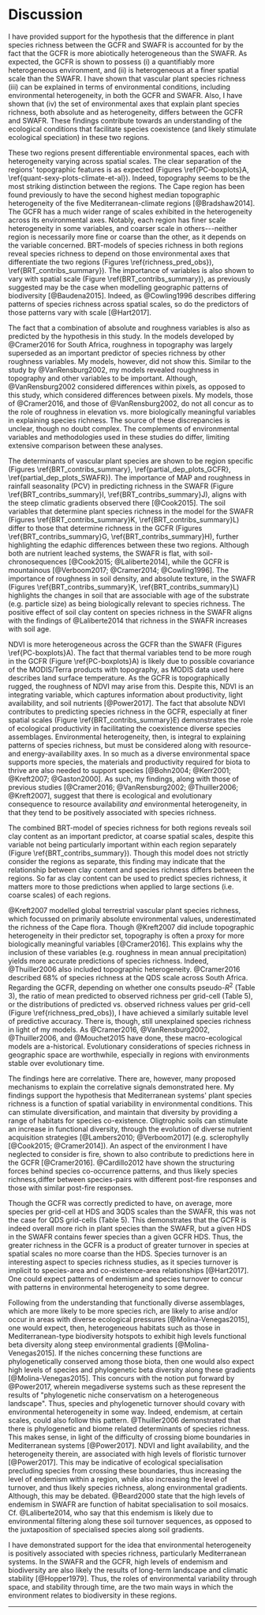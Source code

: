 # Discussion

I have provided support for the hypothesis that the difference in plant species richness between the GCFR and SWAFR is accounted for by the fact that the GCFR is more abiotically heterogeneous than the SWAFR. As expected, the GCFR is shown to possess (i) a quantifiably more heterogeneous environment, and (ii) is heterogeneous at a finer spatial scale than the SWAFR. I have shown that vascular plant species richness (iii) can be explained in terms of environmental conditions, including environmental heterogeneity, in both the GCFR and SWAFR. Also, I have shown that (iv) the set of environmental axes that explain plant species richness, both absolute and as heterogeneity, differs between the GCFR and SWAFR. These findings contribute towards an understanding of the ecological conditions that facilitate species coexistence (and likely stimulate ecological speciation) in these two regions.

These two regions present differentiable environmental spaces, each with heterogeneity varying across spatial scales. The clear separation of the regions' topographic features is as expected (Figures \ref{PC-boxplots}A, \ref{quant-sexy-plots-climate-et-al}). Indeed, topography seems to be the most striking distinction between the regions. The Cape region has been found previously to have the second highest median topographic heterogeneity of the five Mediterranean-climate regions [@Bradshaw2014]. The GCFR has a much wider range of scales exhibited in the heterogeneity across its environmental axes. Notably, each region has finer scale heterogeneity in some variables, and coarser scale in others---neither region is necessarily more fine or coarse than the other, as it depends on the variable concerned. BRT-models of species richness in both regions reveal species richness to depend on those environmental axes that differentiate the two regions (Figures \ref{richness_pred_obs}), \ref{BRT_contribs_summary}). The importance of variables is also shown to vary with spatial scale (Figure \ref{BRT_contribs_summary}), as previously suggested may be the case when modelling geographic patterns of biodiversity [@Baudena2015]. Indeed, as @Cowling1996 describes differing patterns of species richness across spatial scales, so do the predictors of those patterns vary with scale [@Hart2017].

The fact that a combination of absolute and roughness variables is also as predicted by the hypothesis in this study. In the models developed by @Cramer2016 for South Africa, roughness in topography was largely superseded as an important predictor of species richness by other roughness variables. My models, however, did not show this. Similar to the study by @VanRensburg2002, my models revealed roughness in topography and other variables to be important. Although, @VanRensburg2002 considered differences within pixels, as opposed to this study, which considered differences between pixels. My models, those of @Cramer2016, and those of @VanRensburg2002, do not all concur as to the role of roughness in elevation vs. more biologically meaningful variables in explaining species richness. The source of these discrepancies is unclear, though no doubt complex. The complements of environmental variables and methodologies used in these studies do differ, limiting extensive comparison between these analyses.

The determinants of vascular plant species are shown to be region specific (Figures \ref{BRT_contribs_summary}, \ref{partial_dep_plots_GCFR}, \ref{partial_dep_plots_SWAFR}). The importance of MAP and roughness in rainfall seasonality (PCV) in predicting richness in the SWAFR (Figure \ref{BRT_contribs_summary}I, \ref{BRT_contribs_summary}J), aligns with the steep climatic gradients observed there [@Cook2015]. The soil variables that determine plant species richness in the model for the SWAFR (Figures \ref{BRT_contribs_summary}K, \ref{BRT_contribs_summary}L) differ to those that determine richness in the GCFR (Figures \ref{BRT_contribs_summary}G, \ref{BRT_contribs_summary}H), further highlighting the edaphic differences between these two regions. Although both are nutrient leached systems, the SWAFR is flat, with soil-chronosequences [@Cook2015; @Laliberte2014], while the GCFR is mountainous [@Verboom2017; @Cramer2014; @Cowling1996]. The importance of roughness in soil density, and absolute texture, in the SWAFR (Figures \ref{BRT_contribs_summary}K, \ref{BRT_contribs_summary}L) highlights the changes in soil that are associable with age of the substrate (e.g. particle size) as being biologically relevant to species richness. The positive effect of soil clay content on species richness in the SWAFR aligns with the findings of @Laliberte2014 that richness in the SWAFR increases with soil age.

NDVI is more heterogeneous across the GCFR than the SWAFR (Figures \ref{PC-boxplots}A). The fact that thermal variables tend to be more rough in the GCFR (Figure \ref{PC-boxplots}A) is likely due to possible covariance of the MODIS/Terra products with topography, as MODIS data used here describes land surface temperature. As the GCFR is topographically rugged, the roughness of NDVI may arise from this. Despite this, NDVI is an integrating variable, which captures information about productivity, light availability, and soil nutrients [@Power2017]. The fact that absolute NDVI contributes to predicting species richness in the GCFR, especially at finer spatial scales (Figure \ref{BRT_contribs_summary}E) demonstrates the role of ecological productivity in facilitating the coexistence diverse species assemblages. Environmental heterogeneity, then, is integral to explaining patterns of species richness, but must be considered along with resource- and energy-availability axes. In so much as a diverse environmental space supports more species, the materials and productivity required for biota to thrive are also needed to support species [@Bohn2004; @Kerr2001; @Kreft2007; @Gaston2000]. As such, my findings, along with those of previous studies [@Cramer2016; @VanRensburg2002; @Thuiller2006; @Kreft2007], suggest that there is ecological and evolutionary consequence to resource availability *and* environmental heterogeneity, in that they tend to be positively associated with species richness.

The combined BRT-model of species richness for both regions reveals soil clay content as an important predictor, at coarse spatial scales, despite this variable not being particularly important within each region separately (Figure \ref{BRT_contribs_summary}). Though this model does not strictly consider the regions as separate, this finding may indicate that the relationship between clay content and species richness differs between the regions. So far as clay content can be used to predict species richness, it matters more to those predictions when applied to large sections (i.e. coarse scales) of each regions.

@Kreft2007 modelled global terrestrial vascular plant species richness, which focussed on primarily absolute environmental values, underestimated the richness of the Cape flora. Though @Kreft2007 did include topographic heterogeneity in their predictor set, topography is often a proxy for more biologically meaningful variables [@Cramer2016]. This explains why the inclusion of these variables (e.g. roughness in mean annual precipitation) yields more accurate predictions of species richness. Indeed, @Thuiller2006 also included topographic heterogeneity. @Cramer2016 described 68% of species richness at the QDS scale across South Africa. Regarding the GCFR, depending on whether one consults pseudo-$R^2$ (Table 3), the ratio of mean predicted to observed richness per grid-cell (Table 5), or the distributions of predicted vs. observed richness values per grid-cell (Figure \ref{richness_pred_obs}), I have achieved a similarly suitable level of predictive accuracy. There is, though, still unexplained species richness in light of my models. As @Cramer2016, @VanRensburg2002, @Thuiller2006, and @Mouchet2015 have done, these macro-ecological models are a-historical. Evolutionary considerations of species richness in geographic space are worthwhile, especially in regions with environments stable over evolutionary time.

The findings here are correlative. There are, however, many proposed mechanisms to explain the correlative signals demonstrated here. My findings support the hypothesis that Mediterranean systems' plant species richness is a function of spatial variability in environmental conditions. This can stimulate diversification, and maintain that diversity by providing a range of habitats for species co-existence. Oligtrophic soils can stimulate an increase in functional diversity, through the evolution of diverse nutrient acquisition strategies [@Lambers2010; @Verboom2017] (e.g. sclerophylly [@Cook2015; @Cramer2014]). An aspect of the environment I have neglected to consider is fire, shown to also contribute to predictions here in the GCFR [@Cramer2016]. @Cardillo2012 have shown the structuring forces behind species co-occurrence patterns, and thus likely species richness,differ between species-pairs with different post-fire responses and those with similar post-fire responses.

<!--Efforts were made herein to minimise differences in data-quality between the SWAFR and GCFR (e.g. the extensive use of remote-sensing derived data). Despite this, there is possible concern that floral occurence data and soils information use in this study are especially at risk of spatial bias in error. ... Should the data be too coarse in scale to capture patterns of species richness in reality,-->

Though the GCFR was correctly predicted to have, on average, more species per grid-cell at HDS and 3QDS scales than the SWAFR, this was not the case for QDS grid-cells (Table 5). This demonstrates that the GCFR is indeed overall more rich in plant species than the SWAFR, but a given HDS in the SWAFR contains fewer species than a given GCFR HDS. Thus, the greater richness in the GCFR is a product of greater turnover in species at spatial scales no more coarse than the HDS. Species turnover is an interesting aspect to species richness studies, as it species turnover is implicit to species-area and co-existence-area relationships [@Hart2017]. One could expect patterns of endemism and species turnover to concur with patterns in environmental heterogeneity to some degree.

Following from the understanding that functionally diverse assemblages, which are more likely to be more species rich, are likely to arise and/or occur in areas with diverse ecological pressures [@Molina-Venegas2015], one would expect, then, heterogeneous habitats such as those in Mediterranean-type biodiversity hotspots to exhibit high levels functional beta diversity along steep environmental gradients [@Molina-Venegas2015]. If the niches concerning these functions are phylogenetically conserved among those biota, then one would also expect high levels of species and phylogenetic beta diversity along these gradients [@Molina-Venegas2015]. This concurs with the notion put forward by @Power2017, wherein megadiverse systems such as these represent the results of "phylogenetic niche conservatism on a heterogeneous landscape". Thus, species and phylogenetic turnover should covary with environmental heterogeneity in some way. Indeed, endemism, at certain scales, could also follow this pattern. @Thuiller2006 demonstrated that there is phylogenetic and biome related determinants of species richness. This makes sense, in light of the  difficulty of crossing biome boundaries in Mediterranean systems [@Power2017]. NDVI and light availability, and the heterogeneity therein, are associated with high levels of floristic turnover [@Power2017]. This may be indicative of ecological specialisation precluding species from crossing these boundaries, thus increasing the level of endemism within a region, while also increasing the level of turnover, and thus likely species richness, along environmental gradients. Although, this may be debated. @Beard2000 state that the high levels of endemism in SWAFR are function of habitat specialisation to soil mosaics. Cf. @Laliberte2014, who say that this endemism is likely due to environmental filtering along these soil turnover sequences, as opposed to the juxtaposition of specialised species along soil gradients.

I have demonstrated support for the idea that environmental heterogeneity is positively associated with species richness, particularly Mediterranean systems. In the SWAFR and the GCFR, high levels of endemism and biodiversity are also likely the results of long-term landscape and climatic stability [@Hopper1979]. Thus, the roles of environmental variability through space, and stability through time, are the two main ways in which the environment relates to biodiversity in these regions.

***
